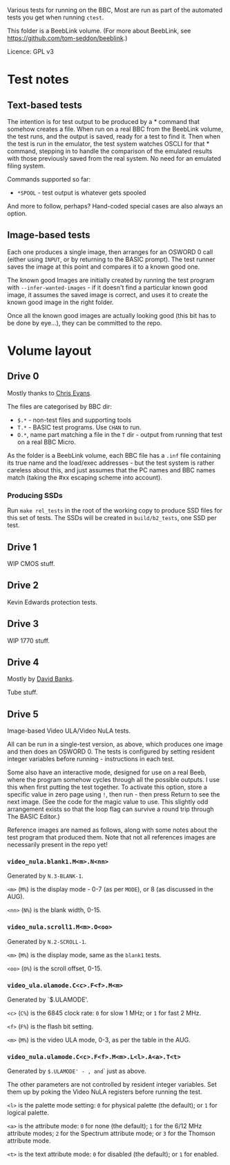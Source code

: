 Various tests for running on the BBC, Most are run as part of the
automated tests you get when running `ctest`.

This folder is a BeebLink volume. (For more about BeebLink, see
https://github.com/tom-seddon/beeblink.)

Licence: GPL v3

# Test notes

## Text-based tests

The intention is for test output to be produced by a * command that
somehow creates a file. When run on a real BBC from the BeebLink
volume, the test runs, and the output is saved, ready for a test to
find it. Then when the test is run in the emulator, the test system
watches OSCLI for that * command, stepping in to handle the comparison
of the emulated results with those previously saved from the real
system. No need for an emulated filing system.

Commands supported so far:

* `*SPOOL` - test output is whatever gets spooled

And more to follow, perhaps? Hand-coded special cases are also always
an option.

## Image-based tests

Each one produces a single image, then arranges for an OSWORD 0 call
(either using `INPUT`, or by returning to the BASIC prompt). The test
runner saves the image at this point and compares it to a known good
one.

The known good Images are initially created by running the test
program with `--infer-wanted-images` - if it doesn't find a particular
known good image, it assumes the saved image is correct, and uses it
to create the known good image in the right folder.

Once all the known good images are actually looking good (this bit has
to be done by eye...), they can be committed to the repo.

# Volume layout

## Drive 0

Mostly thanks to [Chris Evans](
https://stardot.org.uk/forums/memberlist.php?mode=viewprofile&u=11307).

The files are categorised by BBC dir:

* `$.*` - non-test files and supporting tools
* `T.*` - BASIC test programs. Use `CHAN` to run.
* `O.*`, name part matching a file in the `T` dir - output from
  running that test on a real BBC Micro.

As the folder is a BeebLink volume, each BBC file has a `.inf` file
containing its true name and the load/exec addresses - but the test
system is rather careless about this, and just assumes that the PC
names and BBC names match (taking the #xx escaping scheme into
account).

### Producing SSDs

Run `make rel_tests` in the root of the working copy to produce SSD
files for this set of tests. The SSDs will be created in
`build/b2_tests`, one SSD per test.

## Drive 1

WIP CMOS stuff.

## Drive 2

Kevin Edwards protection tests.

## Drive 3

WIP 1770 stuff.

## Drive 4

Mostly by [David
Banks](https://www.stardot.org.uk/forums/memberlist.php?mode=viewprofile&u=9657).

Tube stuff.

## Drive 5

Image-based Video ULA/Video NuLA tests.

All can be run in a single-test version, as above, which produces one
image and then does an OSWORD 0. The tests is configured by setting
resident integer variables before running - instructions in each test.

Some also have an interactive mode, designed for use on a real Beeb,
where the program somehow cycles through all the possible outputs. I
use this when first putting the test together. To activate this
option, store a specific value in zero page using `!`, then run - then
press Return to see the next image. (See the code for the magic value
to use. This slightly odd arrangement exists so that the loop flag can
survive a round trip through The BASIC Editor.)

Reference images are named as follows, along with some notes about the
test program that produced them. Note that not all references images
are necessarily present in the repo yet!

### `video_nula.blank1.M<m>.N<nn>`

Generated by `N.3-BLANK-1`.

`<m>` (`M%`) is the display mode - 0-7 (as per `MODE`), or 8 (as
discussed in the AUG).

`<nn>` (`N%`) is the blank width, 0-15.

### `video_nula.scroll1.M<m>.O<oo>`

Generated by `N.2-SCROLL-1`.

`<m>` (`M%`) is the display mode, same as the `blank1` tests.

`<oo>` (`O%`) is the scroll offset, 0-15.

### `video_ula.ulamode.C<c>.F<f>.M<m>`

Generated by `$.ULAMODE'.

`<c>` (`C%`) is the 6845 clock rate: `0` for slow 1 MHz; or `1` for
fast 2 MHz.

`<f>` (`F%`) is the flash bit setting.

`<m>` (`M%`) is the video ULA mode, 0-3, as per the table in the AUG.

### `video_nula.ulamode.C<c>.F<f>.M<m>.L<l>.A<a>.T<t>`

Generated by `$.ULAMODE' - `<c>`, `<f>` and `<m>` just as above.

The other parameters are not controlled by resident integer variables.
Set them up by poking the Video NuLA registers before running the
test.

`<l>` is the palette mode setting: `0` for physical palette (the
default); or `1` for logical palette.

`<a>` is the attribute mode: `0` for none (the default); `1` for the
6/12 MHz attribute modes; `2` for the Spectrum attribute mode; or `3`
for the Thomson attribute mode.

`<t>` is the text attribute mode: `0` for disabled (the default); or
`1` for enabled.
